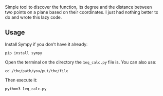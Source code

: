 Simple tool to discover the function, its degree and the distance between two points on a plane based on their coordinates. I just had nothing better to do and wrote this lazy code.

## Usage

Install Sympy if you don't have it already:
```
pip install sympy
```

Open the terminal on the directory the `1eq_calc.py` file is. You can also use:
```
cd /the/path/you/put/the/file
```

Then execute it:
```
python3 1eq_calc.py
```
